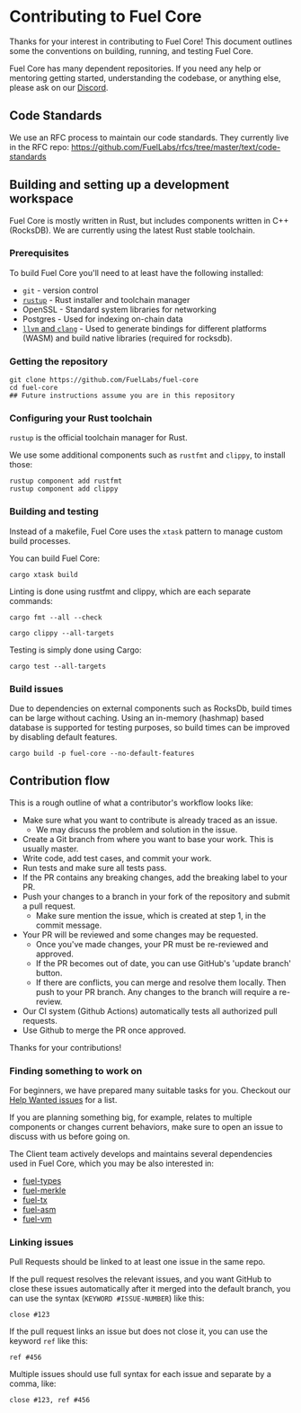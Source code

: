 # Contributing to Fuel Core

Thanks for your interest in contributing to Fuel Core! This document outlines some the conventions on building, running, and testing Fuel Core.

Fuel Core has many dependent repositories. If you need any help or mentoring getting started, understanding the codebase, or anything else, please ask on our [Discord](https://discord.gg/xfpK4Pe).

## Code Standards

We use an RFC process to maintain our code standards. They currently live in the RFC repo: https://github.com/FuelLabs/rfcs/tree/master/text/code-standards

## Building and setting up a development workspace

Fuel Core is mostly written in Rust, but includes components written in C++ (RocksDB). We are currently using the latest Rust stable toolchain.

### Prerequisites

To build Fuel Core you'll need to at least have the following installed:

 * `git` - version control
 * [`rustup`](https://rustup.rs/) - Rust installer and toolchain manager
 * OpenSSL - Standard system libraries for networking
 * Postgres - Used for indexing on-chain data
 * [`llvm` and `clang`](http://releases.llvm.org/download.html) - Used to generate bindings for different platforms (WASM) and build native libraries (required for rocksdb).

### Getting the repository

```
git clone https://github.com/FuelLabs/fuel-core
cd fuel-core
## Future instructions assume you are in this repository
```

### Configuring your Rust toolchain

`rustup` is the official toolchain manager for Rust. 

We use some additional components such as `rustfmt` and `clippy`, to install those:
```
rustup component add rustfmt
rustup component add clippy
```

### Building and testing

Instead of a makefile, Fuel Core uses the `xtask` pattern to manage custom build processes.

You can build Fuel Core:
```
cargo xtask build
```

Linting is done using rustfmt and clippy, which are each separate commands:

```
cargo fmt --all --check
```

```
cargo clippy --all-targets
```

Testing is simply done using Cargo:
```
cargo test --all-targets
```

### Build issues

Due to dependencies on external components such as RocksDb, build times can be large without caching.
Using an in-memory (hashmap) based database is supported for testing purposes, so build times can be improved by disabling 
default features.

```
cargo build -p fuel-core --no-default-features
```

## Contribution flow

This is a rough outline of what a contributor's workflow looks like:

- Make sure what you want to contribute is already traced as an issue.
    * We may discuss the problem and solution in the issue.
- Create a Git branch from where you want to base your work. This is usually master.
- Write code, add test cases, and commit your work.
- Run tests and make sure all tests pass.
- If the PR contains any breaking changes, add the breaking label to your PR.
- Push your changes to a branch in your fork of the repository and submit a pull request.
    * Make sure mention the issue, which is created at step 1, in the commit message.
- Your PR will be reviewed and some changes may be requested.
    * Once you've made changes, your PR must be re-reviewed and approved.
    * If the PR becomes out of date, you can use GitHub's 'update branch' button.
    * If there are conflicts, you can merge and resolve them locally. Then push to your PR branch. 
      Any changes to the branch will require a re-review.
- Our CI system (Github Actions) automatically tests all authorized pull requests.
- Use Github to merge the PR once approved.

Thanks for your contributions!

### Finding something to work on

For beginners, we have prepared many suitable tasks for you. Checkout our [Help Wanted issues](https://github.com/FuelLabs/fuel-core/issues?q=is%3Aopen+is%3Aissue+label%3A%22help+wanted%22) for a list.

If you are planning something big, for example, relates to multiple components or changes current behaviors, make sure to open an issue to discuss with us before going on.

The Client team actively develops and maintains several dependencies used in Fuel Core, which you may be also interested in:

- [fuel-types](https://github.com/FuelLabs/fuel-types)
- [fuel-merkle](https://github.com/FuelLabs/fuel-merkle)
- [fuel-tx](https://github.com/FuelLabs/fuel-tx)
- [fuel-asm](https://github.com/FuelLabs/fuel-asm)
- [fuel-vm](https://github.com/FuelLabs/fuel-vm)

### Linking issues

Pull Requests should be linked to at least one issue in the same repo.

If the pull request resolves the relevant issues, and you want GitHub to close these issues automatically after it merged into the default branch, you can use the syntax (`KEYWORD #ISSUE-NUMBER`) like this:

```
close #123
```

If the pull request links an issue but does not close it, you can use the keyword `ref` like this:

```
ref #456
```

Multiple issues should use full syntax for each issue and separate by a comma, like:

```
close #123, ref #456
```
